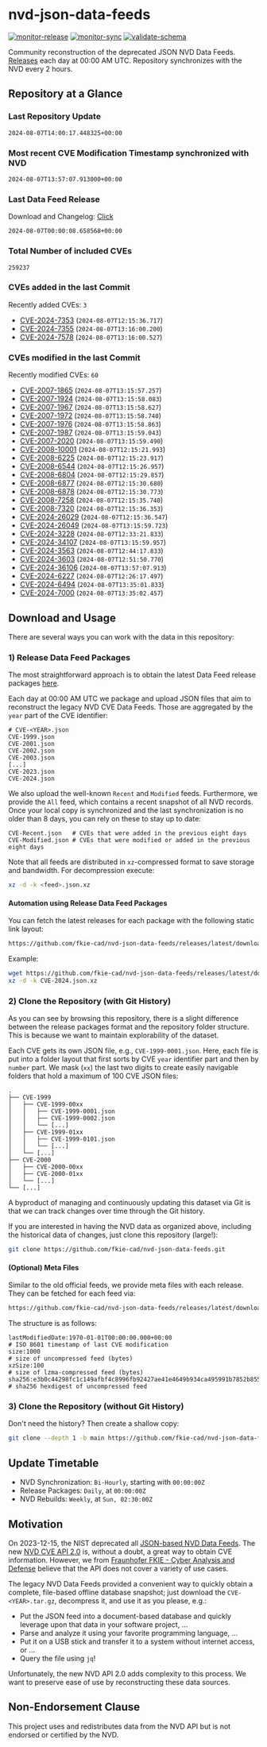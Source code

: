 # nvd-json-data-feeds

[![monitor-release](https://github.com/fkie-cad/nvd-json-data-feeds/actions/workflows/monitor_release.yml/badge.svg)](https://github.com/fkie-cad/nvd-json-data-feeds/actions/workflows/monitor_release.yml)
[![monitor-sync](https://github.com/fkie-cad/nvd-json-data-feeds/actions/workflows/monitor_sync.yml/badge.svg)](https://github.com/fkie-cad/nvd-json-data-feeds/actions/workflows/monitor_sync.yml)
[![validate-schema](https://github.com/fkie-cad/nvd-json-data-feeds/actions/workflows/validate_schema.yml/badge.svg)](https://github.com/fkie-cad/nvd-json-data-feeds/actions/workflows/validate_schema.yml)

Community reconstruction of the deprecated JSON NVD Data Feeds.
[Releases](https://github.com/fkie-cad/nvd-json-data-feeds/releases/latest) each day at 00:00 AM UTC.
Repository synchronizes with the NVD every 2 hours.

## Repository at a Glance

### Last Repository Update

```plain
2024-08-07T14:00:17.448325+00:00
```

### Most recent CVE Modification Timestamp synchronized with NVD

```plain
2024-08-07T13:57:07.913000+00:00
```

### Last Data Feed Release

Download and Changelog: [Click](https://github.com/fkie-cad/nvd-json-data-feeds/releases/latest)

```plain
2024-08-07T00:00:08.658568+00:00
```

### Total Number of included CVEs

```plain
259237
```

### CVEs added in the last Commit

Recently added CVEs: `3`

- [CVE-2024-7353](CVE-2024/CVE-2024-73xx/CVE-2024-7353.json) (`2024-08-07T12:15:36.717`)
- [CVE-2024-7355](CVE-2024/CVE-2024-73xx/CVE-2024-7355.json) (`2024-08-07T13:16:00.200`)
- [CVE-2024-7578](CVE-2024/CVE-2024-75xx/CVE-2024-7578.json) (`2024-08-07T13:16:00.527`)


### CVEs modified in the last Commit

Recently modified CVEs: `60`

- [CVE-2007-1865](CVE-2007/CVE-2007-18xx/CVE-2007-1865.json) (`2024-08-07T13:15:57.257`)
- [CVE-2007-1924](CVE-2007/CVE-2007-19xx/CVE-2007-1924.json) (`2024-08-07T13:15:58.083`)
- [CVE-2007-1967](CVE-2007/CVE-2007-19xx/CVE-2007-1967.json) (`2024-08-07T13:15:58.627`)
- [CVE-2007-1972](CVE-2007/CVE-2007-19xx/CVE-2007-1972.json) (`2024-08-07T13:15:58.740`)
- [CVE-2007-1976](CVE-2007/CVE-2007-19xx/CVE-2007-1976.json) (`2024-08-07T13:15:58.863`)
- [CVE-2007-1987](CVE-2007/CVE-2007-19xx/CVE-2007-1987.json) (`2024-08-07T13:15:59.043`)
- [CVE-2007-2020](CVE-2007/CVE-2007-20xx/CVE-2007-2020.json) (`2024-08-07T13:15:59.490`)
- [CVE-2008-10001](CVE-2008/CVE-2008-100xx/CVE-2008-10001.json) (`2024-08-07T12:15:21.993`)
- [CVE-2008-6225](CVE-2008/CVE-2008-62xx/CVE-2008-6225.json) (`2024-08-07T12:15:23.917`)
- [CVE-2008-6544](CVE-2008/CVE-2008-65xx/CVE-2008-6544.json) (`2024-08-07T12:15:26.957`)
- [CVE-2008-6804](CVE-2008/CVE-2008-68xx/CVE-2008-6804.json) (`2024-08-07T12:15:29.857`)
- [CVE-2008-6877](CVE-2008/CVE-2008-68xx/CVE-2008-6877.json) (`2024-08-07T12:15:30.680`)
- [CVE-2008-6878](CVE-2008/CVE-2008-68xx/CVE-2008-6878.json) (`2024-08-07T12:15:30.773`)
- [CVE-2008-7258](CVE-2008/CVE-2008-72xx/CVE-2008-7258.json) (`2024-08-07T12:15:35.740`)
- [CVE-2008-7320](CVE-2008/CVE-2008-73xx/CVE-2008-7320.json) (`2024-08-07T12:15:36.353`)
- [CVE-2024-26029](CVE-2024/CVE-2024-260xx/CVE-2024-26029.json) (`2024-08-07T12:15:36.547`)
- [CVE-2024-26049](CVE-2024/CVE-2024-260xx/CVE-2024-26049.json) (`2024-08-07T13:15:59.723`)
- [CVE-2024-3228](CVE-2024/CVE-2024-32xx/CVE-2024-3228.json) (`2024-08-07T12:33:21.833`)
- [CVE-2024-34107](CVE-2024/CVE-2024-341xx/CVE-2024-34107.json) (`2024-08-07T13:15:59.957`)
- [CVE-2024-3563](CVE-2024/CVE-2024-35xx/CVE-2024-3563.json) (`2024-08-07T12:44:17.833`)
- [CVE-2024-3603](CVE-2024/CVE-2024-36xx/CVE-2024-3603.json) (`2024-08-07T12:51:50.770`)
- [CVE-2024-36106](CVE-2024/CVE-2024-361xx/CVE-2024-36106.json) (`2024-08-07T13:57:07.913`)
- [CVE-2024-6227](CVE-2024/CVE-2024-62xx/CVE-2024-6227.json) (`2024-08-07T12:26:17.497`)
- [CVE-2024-6494](CVE-2024/CVE-2024-64xx/CVE-2024-6494.json) (`2024-08-07T13:35:01.833`)
- [CVE-2024-7000](CVE-2024/CVE-2024-70xx/CVE-2024-7000.json) (`2024-08-07T13:35:02.457`)


## Download and Usage

There are several ways you can work with the data in this repository:

### 1) Release Data Feed Packages

The most straightforward approach is to obtain the latest Data Feed release packages [here](https://github.com/fkie-cad/nvd-json-data-feeds/releases/latest).

Each day at 00:00 AM UTC we package and upload JSON files that aim to reconstruct the legacy NVD CVE Data Feeds.
Those are aggregated by the `year` part of the CVE identifier:

```
# CVE-<YEAR>.json
CVE-1999.json
CVE-2001.json
CVE-2002.json
CVE-2003.json
[...]
CVE-2023.json
CVE-2024.json
```

We also upload the well-known `Recent` and `Modified` feeds.
Furthermore, we provide the `All` feed, which contains a recent snapshot of all NVD records.
Once your local copy is synchronized and the last synchronization is no older than 8 days, you can rely on these to stay up to date:

```plain
CVE-Recent.json   # CVEs that were added in the previous eight days
CVE-Modified.json # CVEs that were modified or added in the previous eight days
```

Note that all feeds are distributed in `xz`-compressed format to save storage and bandwidth.
For decompression execute:

```sh
xz -d -k <feed>.json.xz
```

#### Automation using Release Data Feed Packages

You can fetch the latest releases for each package with the following static link layout:

```sh
https://github.com/fkie-cad/nvd-json-data-feeds/releases/latest/download/CVE-<YEAR>.json.xz
```

Example:

```sh
wget https://github.com/fkie-cad/nvd-json-data-feeds/releases/latest/download/CVE-2024.json.xz
xz -d -k CVE-2024.json.xz
```

### 2) Clone the Repository (with Git History)

As you can see by browsing this repository, there is a slight difference between the release packages format and the repository folder structure.
This is because we want to maintain explorability of the dataset.

Each CVE gets its own JSON file, e.g., `CVE-1999-0001.json`.
Here, each file is put into a folder layout that first sorts by CVE `year` identifier part and then by `number` part.
We mask (`xx`) the last two digits to create easily navigable folders that hold a maximum of 100 CVE JSON files:

```plain
.
├── CVE-1999
│   ├── CVE-1999-00xx
│   │   ├── CVE-1999-0001.json
│   │   ├── CVE-1999-0002.json
│   │   └── [...]
│   ├── CVE-1999-01xx
│   │   ├── CVE-1999-0101.json
│   │   └── [...]
│   └── [...]
├── CVE-2000
│   ├── CVE-2000-00xx
│   ├── CVE-2000-01xx
│   └── [...]
└── [...]
```

A byproduct of managing and continuously updating this dataset via Git is that we can track changes over time through the Git history.

If you are interested in having the NVD data as organized above, including the historical data of changes, just clone this repository (large!):

```sh
git clone https://github.com/fkie-cad/nvd-json-data-feeds.git
```

#### (Optional) Meta Files

Similar to the old official feeds, we provide meta files with each release. They can be fetched for each feed via:

```sh
https://github.com/fkie-cad/nvd-json-data-feeds/releases/latest/download/CVE-<YEAR>.meta
```

The structure is as follows:

```plain
lastModifiedDate:1970-01-01T00:00:00.000+00:00                          # ISO 8601 timestamp of last CVE modification
size:1000                                                               # size of uncompressed feed (bytes)
xzSize:100                                                              # size of lzma-compressed feed (bytes)
sha256:e3b0c44298fc1c149afbf4c8996fb92427ae41e4649b934ca495991b7852b855 # sha256 hexdigest of uncompressed feed
```

### 3) Clone the Repository (without Git History)

Don't need the history? Then create a shallow copy:

```sh
git clone --depth 1 -b main https://github.com/fkie-cad/nvd-json-data-feeds.git
```


## Update Timetable

* NVD Synchronization: `Bi-Hourly`, starting with `00:00:00Z`
* Release Packages: `Daily`, at `00:00:00Z`
* NVD Rebuilds: `Weekly`, at `Sun, 02:30:00Z`


## Motivation

On 2023-12-15, the NIST deprecated all [JSON-based NVD Data Feeds](https://nvd.nist.gov/vuln/data-feeds#divRetirementBanner-1).
The new [NVD CVE API 2.0](https://nvd.nist.gov/developers/vulnerabilities) is, without a doubt, a great way to obtain CVE information.
However, we from [Fraunhofer FKIE - Cyber Analysis and Defense](https://www.fkie.fraunhofer.de/en/departments/cad.html) believe that the API does not cover a variety of use cases.

The legacy NVD Data Feeds provided a convenient way to quickly obtain a complete, file-based offline database snapshot; just download the `CVE-<YEAR>.tar.gz`, decompress it, and use it as you please, e.g.:

- Put the JSON feed into a document-based database and quickly leverage upon that data in your software project, ...
- Parse and analyze it using your favorite programming language, ...
- Put it on a USB stick and transfer it to a system without internet access, or ...
- Query the file using `jq`!

Unfortunately, the new NVD API 2.0 adds complexity to this process.
We want to preserve ease of use by reconstructing these data sources.

## Non-Endorsement Clause

This project uses and redistributes data from the NVD API but is not endorsed or certified by the NVD.